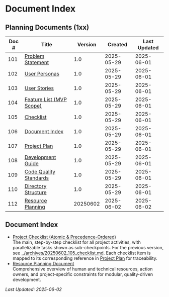 # Document Index

## Planning Documents (1xx)
| Doc # | Title | Version | Created | Last Updated |
|-------|-------|---------|---------|--------------|
| 101 | [Problem Statement](101_problem_statement.md) | 1.0 | 2025-05-29 | 2025-06-01 |
| 102 | [User Personas](102_user_personas.md) | 1.0 | 2025-05-29 | 2025-06-01 |
| 103 | [User Stories](103_user_stories.md) | 1.0 | 2025-05-29 | 2025-06-01 |
| 104 | [Feature List (MVP Scope)](104_feature_list.md) | 1.0 | 2025-05-29 | 2025-06-01 |
| 105 | [Checklist](105_checklist.md) | 1.0 | 2025-05-29 | 2025-06-01 |
| 106 | [Document Index](106_document_index.md) | 1.0 | 2025-05-29 | 2025-06-01 |
| 107 | [Project Plan](107_project_plan.md) | 1.0 | 2025-05-29 | 2025-06-01 |
| 108 | [Development Guide](108_development.md) | 1.0 | 2025-05-29 | 2025-06-01 |
| 109 | [Code Quality Standards](109_code_quality.md) | 1.0 | 2025-05-29 | 2025-06-01 |
| 110 | [Directory Structure](110_directory_structure.md) | 1.0 | 2025-05-29 | 2025-06-01 |
| 112 | [Resource Planning](112_resource_planning.md) | 20250602 | 2025-06-02 | 2025-06-02 |

## Document Index

- [Project Checklist (Atomic & Precedence-Ordered)](105_checklist.md)  
  The main, step-by-step checklist for all project activities, with parallelizable tasks shown as sub-checkpoints. For the previous version, see [../archives/20250602_105_checklist.md](../archives/20250602_105_checklist.md). Each checklist item is mapped to its corresponding reference in [Project Plan](107_project_plan.md) for traceability.
- [Resource Planning Document](112_resource_planning.md)  
  Comprehensive overview of human and technical resources, action owners, and project-specific constraints for modular, quality-driven development.

*Last Updated: 2025-06-02*
